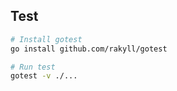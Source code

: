 ## Test

```sh
# Install gotest
go install github.com/rakyll/gotest

# Run test
gotest -v ./...
```
